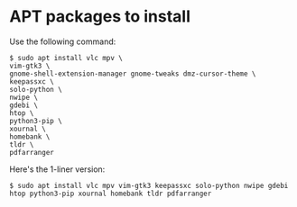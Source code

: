 # APT packages to install

Use the following command:
```
$ sudo apt install vlc mpv \
vim-gtk3 \
gnome-shell-extension-manager gnome-tweaks dmz-cursor-theme \
keepassxc \
solo-python \
nwipe \
gdebi \
htop \
python3-pip \
xournal \
homebank \
tldr \
pdfarranger
```

Here's the 1-liner version:
```
$ sudo apt install vlc mpv vim-gtk3 keepassxc solo-python nwipe gdebi htop python3-pip xournal homebank tldr pdfarranger
```

[//]: # (11:02am on May 29, 2022)

